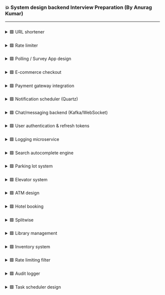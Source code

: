### 💥 System design backend Interview Preparation (By Anurag Kumar)

---

###
<details>
<summary> 🟩 URL shortener </summary>



</details>

####
<details>
<summary> 🟩 Rate limiter </summary>



</details>

####
<details>
<summary> 🟩 Polling / Survey App design </summary>



</details>

####
<details>
<summary> 🟩 E-commerce checkout </summary>



</details>

####
<details>
<summary> 🟩 Payment gateway integration </summary>



</details>

####
<details>
<summary> 🟩 Notification scheduler (Quartz) </summary>



</details>

####
<details>
<summary> 🟩 Chat/messaging backend (Kafka/WebSocket) </summary>



</details>

####
<details>
<summary> 🟩 User authentication & refresh tokens </summary>



</details>

####
<details>
<summary> 🟩 Logging microservice </summary>



</details>

####
<details>
<summary> 🟩 Search autocomplete engine </summary>



</details>

####
<details>
<summary> 🟩 Parking lot system </summary>



</details>

####
<details>
<summary> 🟩 Elevator system </summary>



</details>

####
<details>
<summary> 🟩 ATM design </summary>



</details>

####
<details>
<summary> 🟩 Hotel booking </summary>



</details>

####
<details>
<summary> 🟩 Splitwise </summary>



</details>

####
<details>
<summary> 🟩 Library management </summary>



</details>

####
<details>
<summary> 🟩 Inventory system </summary>



</details>

####
<details>
<summary> 🟩 Rate limiting filter </summary>



</details>

####
<details>
<summary> 🟩 Audit logger </summary>



</details>

####
<details>
<summary> 🟩 Task scheduler design </summary>



</details>